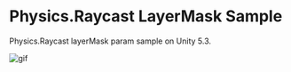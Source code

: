 # Physics.Raycast LayerMask Sample
Physics.Raycast layerMask param sample on Unity 5.3.

![gif](https://i.gyazo.com/d1920eb6c291aa84975954b774e578b5.gif)

